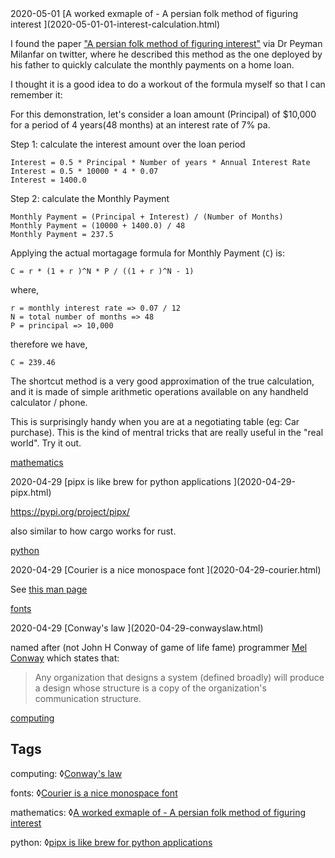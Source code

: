 <div class="post"><date>2020-05-01</date>
[A worked exmaple of - A persian folk method of figuring interest
](2020-05-01-01-interest-calculation.html)

I found the paper ["A persian folk method of figuring interest"](https://twitter.com/docmilanfar/status/1254535223733186560) via Dr Peyman Milanfar on twitter, where he described this method as the one deployed by his father to quickly calculate the monthly payments on a home loan.

I thought it is a good idea to do a workout of the formula myself so that I can remember it:

For this demonstration, let's consider a loan amount (Principal) of $10,000 for a period of 4 years(48 months) at an interest rate of 7% pa.

Step 1: calculate the interest amount over the loan period

	Interest = 0.5 * Principal * Number of years * Annual Interest Rate
	Interest = 0.5 * 10000 * 4 * 0.07
	Interest = 1400.0

Step 2: calculate the Monthly Payment

	Monthly Payment = (Principal + Interest) / (Number of Months)
	Monthly Payment = (10000 + 1400.0) / 48
	Monthly Payment = 237.5


Applying the actual mortagage formula for Monthly Payment (`C`) is:

	C = r * (1 + r )^N * P / ((1 + r )^N - 1)

where,

	r = monthly interest rate => 0.07 / 12
	N = total number of months => 48
	P = principal => 10,000

therefore we have,

	C = 239.46

The shortcut method is a very good approximation of the true calculation, and it is made of simple arithmetic operations available on any handheld calculator / phone.

This is surprisingly handy when you are at a negotiating table (eg: Car purchase). This is the kind of mentral tricks that are really useful in the "real world". Try it out.

<a href="index.html#mathematics" class="tag mathematics">mathematics</a> 
</div>
<div class="post"><date>2020-04-29</date>
[pipx is like brew for python applications
](2020-04-29-pipx.html)

<https://pypi.org/project/pipx/>

also similar to how cargo works for rust.

<a href="index.html#python" class="tag python">python</a> 

</div>
<div class="post"><date>2020-04-29</date>
[Courier is a nice monospace font
](2020-04-29-courier.html)

See [this man page](https://sveinbjorn.org/files/manpages/platypus.man.html)

<a href="index.html#fonts" class="tag fonts">fonts</a> 
</div>
<div class="post"><date>2020-04-29</date>
[Conway's law
](2020-04-29-conwayslaw.html)

named after (not John H Conway of game of life fame) programmer [Mel Conway](http://www.melconway.com/Home/Conways_Law.html) which states that:

> Any organization that designs a system (defined broadly) will produce a design whose structure is a copy of the organization's communication structure.

<a href="index.html#computing" class="tag computing">computing</a> 
</div>

## Tags


<span id="computing" class="tagged">computing</span>: ◊[Conway's law](2020-04-29-conwayslaw.html)

<span id="fonts" class="tagged">fonts</span>: ◊[Courier is a nice monospace font](2020-04-29-courier.html)

<span id="mathematics" class="tagged">mathematics</span>: ◊[A worked exmaple of - A persian folk method of figuring interest](2020-05-01-01-interest-calculation.html)

<span id="python" class="tagged">python</span>: ◊[pipx is like brew for python applications](2020-04-29-pipx.html)